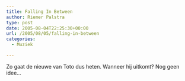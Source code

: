 ```yaml
---
title: Falling In Between
author: Riemer Palstra
type: post
date: 2005-08-04T22:25:30+00:00
url: /2005/08/05/falling-in-between
categories:
  - Muziek

---
```

Zo gaat de nieuwe van Toto dus heten. Wanneer hij uitkomt? Nog geen idee&#8230;
